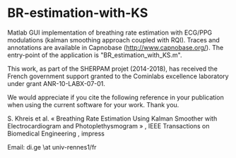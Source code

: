 # BR-estimation-with-KS
Matlab GUI implementation of breathing rate estimation with ECG/PPG modulations (kalman smoothing approach coupled with RQI). Traces and annotations are available in Capnobase (http://www.capnobase.org/). The entry-point of the application is "BR_estimation_with_KS.m".

This work, as part of the SHERPAM projet (2014-2018), has received the French government support granted to the Cominlabs excellence laboratory under grant ANR-10-LABX-07-01. 

We would appreciate if you cite the following reference in your publication when using the current software for your work. Thank you. 

S. Khreis et al. « Breathing Rate Estimation Using Kalman Smoother with Electrocardiogram and Photoplethysmogram » , IEEE Transactions on Biomedical Engineering , impress 

Email: di.ge \at univ-rennes1/fr
